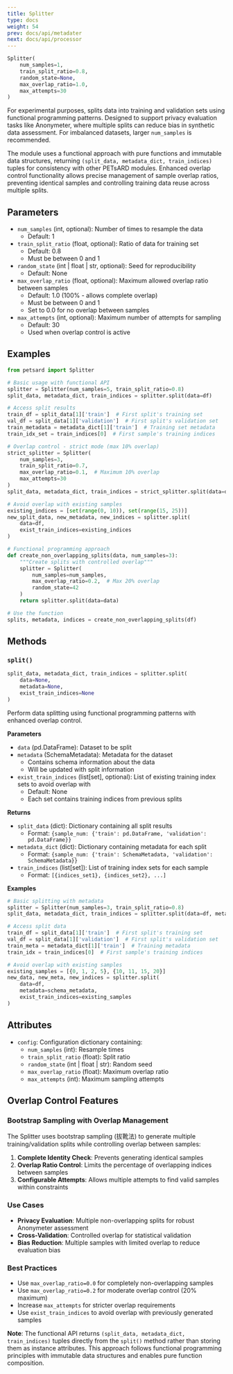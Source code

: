 ```yaml
---
title: Splitter
type: docs
weight: 54
prev: docs/api/metadater
next: docs/api/processor
---
```



```python
Splitter(
    num_samples=1,
    train_split_ratio=0.8,
    random_state=None,
    max_overlap_ratio=1.0,
    max_attempts=30
)
```

For experimental purposes, splits data into training and validation sets using functional programming patterns. Designed to support privacy evaluation tasks like Anonymeter, where multiple splits can reduce bias in synthetic data assessment. For imbalanced datasets, larger `num_samples` is recommended.

The module uses a functional approach with pure functions and immutable data structures, returning `(split_data, metadata_dict, train_indices)` tuples for consistency with other PETsARD modules. Enhanced overlap control functionality allows precise management of sample overlap ratios, preventing identical samples and controlling training data reuse across multiple splits.

## Parameters

- `num_samples` (int, optional): Number of times to resample the data
  - Default: 1
- `train_split_ratio` (float, optional): Ratio of data for training set
  - Default: 0.8
  - Must be between 0 and 1
- `random_state` (int | float | str, optional): Seed for reproducibility
  - Default: None
- `max_overlap_ratio` (float, optional): Maximum allowed overlap ratio between samples
  - Default: 1.0 (100% - allows complete overlap)
  - Must be between 0 and 1
  - Set to 0.0 for no overlap between samples
- `max_attempts` (int, optional): Maximum number of attempts for sampling
  - Default: 30
  - Used when overlap control is active

## Examples

```python
from petsard import Splitter

# Basic usage with functional API
splitter = Splitter(num_samples=5, train_split_ratio=0.8)
split_data, metadata_dict, train_indices = splitter.split(data=df)

# Access split results
train_df = split_data[1]['train']  # First split's training set
val_df = split_data[1]['validation']  # First split's validation set
train_metadata = metadata_dict[1]['train']  # Training set metadata
train_idx_set = train_indices[0]  # First sample's training indices

# Overlap control - strict mode (max 10% overlap)
strict_splitter = Splitter(
    num_samples=3,
    train_split_ratio=0.7,
    max_overlap_ratio=0.1,  # Maximum 10% overlap
    max_attempts=30
)
split_data, metadata_dict, train_indices = strict_splitter.split(data=df)

# Avoid overlap with existing samples
existing_indices = [set(range(0, 10)), set(range(15, 25))]
new_split_data, new_metadata, new_indices = splitter.split(
    data=df,
    exist_train_indices=existing_indices
)

# Functional programming approach
def create_non_overlapping_splits(data, num_samples=3):
    """Create splits with controlled overlap"""
    splitter = Splitter(
        num_samples=num_samples,
        max_overlap_ratio=0.2,  # Max 20% overlap
        random_state=42
    )
    return splitter.split(data=data)

# Use the function
splits, metadata, indices = create_non_overlapping_splits(df)
```

## Methods

### `split()`

```python
split_data, metadata_dict, train_indices = splitter.split(
    data=None,
    metadata=None,
    exist_train_indices=None
)
```

Perform data splitting using functional programming patterns with enhanced overlap control.

**Parameters**

- `data` (pd.DataFrame): Dataset to be split
- `metadata` (SchemaMetadata): Metadata for the dataset
  - Contains schema information about the data
  - Will be updated with split information
- `exist_train_indices` (list[set], optional): List of existing training index sets to avoid overlap with
  - Default: None
  - Each set contains training indices from previous splits

**Returns**

- `split_data` (dict): Dictionary containing all split results
  - Format: `{sample_num: {'train': pd.DataFrame, 'validation': pd.DataFrame}}`
- `metadata_dict` (dict): Dictionary containing metadata for each split
  - Format: `{sample_num: {'train': SchemaMetadata, 'validation': SchemaMetadata}}`
- `train_indices` (list[set]): List of training index sets for each sample
  - Format: `[{indices_set1}, {indices_set2}, ...]`

**Examples**

```python
# Basic splitting with metadata
splitter = Splitter(num_samples=3, train_split_ratio=0.8)
split_data, metadata_dict, train_indices = splitter.split(data=df, metadata=schema_metadata)

# Access split data
train_df = split_data[1]['train']  # First split's training set
val_df = split_data[1]['validation']  # First split's validation set
train_meta = metadata_dict[1]['train']  # Training metadata
train_idx = train_indices[0]  # First sample's training indices

# Avoid overlap with existing samples
existing_samples = [{0, 1, 2, 5}, {10, 11, 15, 20}]
new_data, new_meta, new_indices = splitter.split(
    data=df,
    metadata=schema_metadata,
    exist_train_indices=existing_samples
)
```

## Attributes

- `config`: Configuration dictionary containing:
  - `num_samples` (int): Resample times
  - `train_split_ratio` (float): Split ratio
  - `random_state` (int | float | str): Random seed
  - `max_overlap_ratio` (float): Maximum overlap ratio
  - `max_attempts` (int): Maximum sampling attempts

## Overlap Control Features

### Bootstrap Sampling with Overlap Management

The Splitter uses bootstrap sampling (拔靴法) to generate multiple training/validation splits while controlling overlap between samples:

1. **Complete Identity Check**: Prevents generating identical samples
2. **Overlap Ratio Control**: Limits the percentage of overlapping indices between samples
3. **Configurable Attempts**: Allows multiple attempts to find valid samples within constraints

### Use Cases

- **Privacy Evaluation**: Multiple non-overlapping splits for robust Anonymeter assessment
- **Cross-Validation**: Controlled overlap for statistical validation
- **Bias Reduction**: Multiple samples with limited overlap to reduce evaluation bias

### Best Practices

- Use `max_overlap_ratio=0.0` for completely non-overlapping samples
- Use `max_overlap_ratio=0.2` for moderate overlap control (20% maximum)
- Increase `max_attempts` for stricter overlap requirements
- Use `exist_train_indices` to avoid overlap with previously generated samples

**Note**: The functional API returns `(split_data, metadata_dict, train_indices)` tuples directly from the `split()` method rather than storing them as instance attributes. This approach follows functional programming principles with immutable data structures and enables pure function composition.